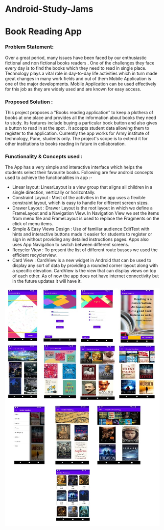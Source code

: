 # Android-Study-Jams
# Book Reading App

### Problem Statement:

Over a great period, many issues have been faced by our enthusiastic fictional and non fictional books readers . One of the challenges they face every day is to find the books which they need to read in single place. Technology plays a vital role in day-to-day life activities which in turn made great changes in many work fields and out of them Mobile Application is one of the major developments. Mobile Application can be used effectively for this job as they are widely used and are known for easy access.

### Proposed Solution :

This project proposes a “Books reading application” to keep a plothera of books at one place and provides all the information about books they need to study. Its features include buying a particular book button and also gives a button to read in at the spot . It accepts student data allowing them to register to the application. Currently the app works for Army institute of technology, Pune, students only. The project's scope is to extend it for other institutions to books reading in future in collaboration.

### Functionality & Concepts used :

The App has a very simple and interactive interface which helps the students select their favourite books. 
Following are few android concepts used to achieve the functionalities in app :-
- Linear layout: LinearLayout is a view group that aligns all children in a single direction, vertically or horizontally.
- Constraint Layout : Most of the activities in the app uses a flexible constraint layout, which is easy to handle for different screen sizes.
- Drawer Layout : Drawer Layout is the root layout in which we define a FrameLayout and a Navigation View. In Navigation View we set the items from menu file and FrameLayout is used to replace the Fragments on the click of menu items.
- Simple & Easy Views Design : Use of familiar audience EditText with hints and interactive buttons made it easier for students to register or sign in without providing any detailed instructions pages. Apps also uses App Navigation to switch between different screens.
- Recycler View : To present the list of different route busses we used the efficient recyclerview.
- Card View : CardView is a new widget in Android that can be used to display any sort of data by providing a rounded corner layout along with a specific elevation. CardView is the view that can display views on top of each other.
As of now the app does not have internet connectivity but in the future updates it will have it.

<img alt="SampleImages" src="https://github.com/adityajoshi692003/BooksReading/blob/master/B.jpg">
